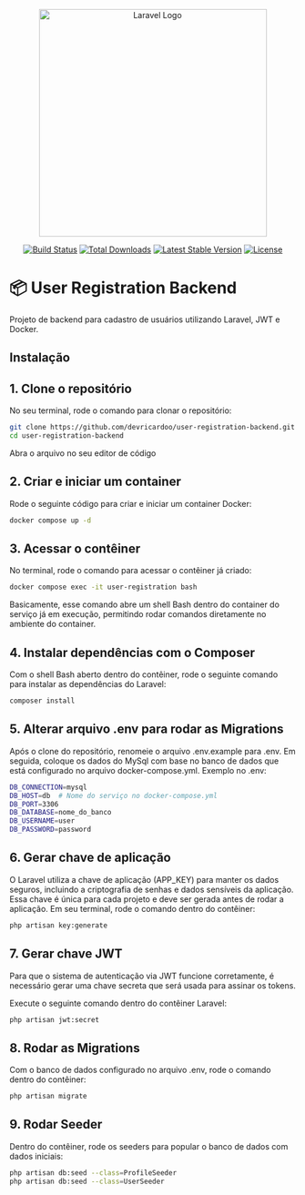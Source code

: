 <p align="center"><a href="https://laravel.com" target="_blank"><img src="https://raw.githubusercontent.com/laravel/art/master/logo-lockup/5%20SVG/2%20CMYK/1%20Full%20Color/laravel-logolockup-cmyk-red.svg" width="400" alt="Laravel Logo"></a></p>

<p align="center">
<a href="https://github.com/laravel/framework/actions"><img src="https://github.com/laravel/framework/workflows/tests/badge.svg" alt="Build Status"></a>
<a href="https://packagist.org/packages/laravel/framework"><img src="https://img.shields.io/packagist/dt/laravel/framework" alt="Total Downloads"></a>
<a href="https://packagist.org/packages/laravel/framework"><img src="https://img.shields.io/packagist/v/laravel/framework" alt="Latest Stable Version"></a>
<a href="https://packagist.org/packages/laravel/framework"><img src="https://img.shields.io/packagist/l/laravel/framework" alt="License"></a>
</p>

# 📦 User Registration Backend

Projeto de backend para cadastro de usuários utilizando Laravel, JWT e Docker.

## Instalação

## 1. Clone o repositório

No seu terminal, rode o comando para clonar o repositório:

```bash
git clone https://github.com/devricardoo/user-registration-backend.git
cd user-registration-backend
```

Abra o arquivo no seu editor de código

## 2. Criar e iniciar um container

Rode o seguinte código para criar e iniciar um container Docker:

```bash
docker compose up -d
```

## 3. Acessar o contêiner

No terminal, rode o comando para acessar o contêiner já criado:

```bash
docker compose exec -it user-registration bash
```

Basicamente, esse comando abre um shell Bash dentro do container do serviço já em execução, permitindo rodar comandos diretamente no ambiente do container.

## 4. Instalar dependências com o Composer

Com o shell Bash aberto dentro do contêiner, rode o seguinte comando para instalar as dependências do Laravel:

```bash
composer install
```

## 5. Alterar arquivo .env para rodar as Migrations

Após o clone do repositório, renomeie o arquivo .env.example para .env. Em seguida, coloque os dados do MySql com base no banco de dados que está configurado no arquivo docker-compose.yml. Exemplo no .env:

```bash
DB_CONNECTION=mysql
DB_HOST=db  # Nome do serviço no docker-compose.yml
DB_PORT=3306
DB_DATABASE=nome_do_banco
DB_USERNAME=user
DB_PASSWORD=password
```

## 6. Gerar chave de aplicação

O Laravel utiliza a chave de aplicação (APP_KEY) para manter os dados seguros, incluindo a criptografia de senhas e dados sensíveis da aplicação. Essa chave é única para cada projeto e deve ser gerada antes de rodar a aplicação. Em seu terminal, rode o comando dentro do contêiner:

```bash
php artisan key:generate
```

## 7. Gerar chave JWT

Para que o sistema de autenticação via JWT funcione corretamente, é necessário gerar uma chave secreta que será usada para assinar os tokens.

Execute o seguinte comando dentro do contêiner Laravel:

```bash
php artisan jwt:secret
```

## 8. Rodar as Migrations

Com o banco de dados configurado no arquivo .env, rode o comando dentro do contêiner:

```bash
php artisan migrate
```

## 9. Rodar Seeder

Dentro do contêiner, rode os seeders para popular o banco de dados com dados iniciais:

```bash
php artisan db:seed --class=ProfileSeeder
php artisan db:seed --class=UserSeeder
```
